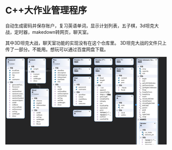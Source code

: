 # C++大作业管理程序  

自动生成密码并保存账户，复习英语单词，显示计划列表，五子棋，3d坦克大战，定时器，makedown转网页，聊天室。  

其中3D坦克大战，聊天室功能的实现没有在这个仓库里。
3D坦克大战的文件只上传了一部分。不能用。想玩可以通过百度网盘下载。

![image](https://github.com/dyldw/C-/blob/master/UML.png?raw=true)

